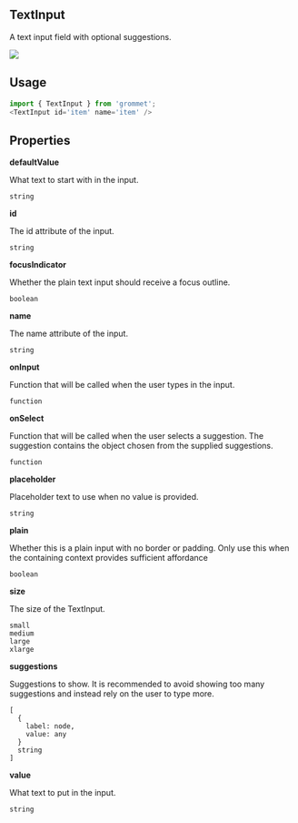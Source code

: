 ## TextInput
A text input field with optional suggestions.

[![](https://codesandbox.io/static/img/play-codesandbox.svg)](https://codesandbox.io/s/github/grommet/grommet-site?initialpath=textinput&amp;module=%2Fscreens%2FTextInput.js)
## Usage

```javascript
import { TextInput } from 'grommet';
<TextInput id='item' name='item' />
```

## Properties

**defaultValue**

What text to start with in the input.

```
string
```

**id**

The id attribute of the input.

```
string
```

**focusIndicator**

Whether the plain text input should receive a focus outline.

```
boolean
```

**name**

The name attribute of the input.

```
string
```

**onInput**

Function that will be called when the user types in the input.

```
function
```

**onSelect**

Function that will be called when the user selects a suggestion.
The suggestion contains the object chosen from the supplied suggestions.

```
function
```

**placeholder**

Placeholder text to use when no value is provided.

```
string
```

**plain**

Whether this is a plain input with no border or padding.
Only use this when the containing context provides sufficient affordance

```
boolean
```

**size**

The size of the TextInput.

```
small
medium
large
xlarge
```

**suggestions**

Suggestions to show. It is recommended to avoid showing too many
suggestions and instead rely on the user to type more.

```
[
  {
    label: node,
    value: any
  }
  string
]
```

**value**

What text to put in the input.

```
string
```
  